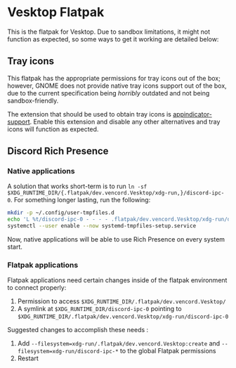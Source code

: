 # Vesktop Flatpak

<!-- This flatpak is based on xyz.armcord.ArmCord @ https://github.com/flathub/xyz.armcord.ArmCord -->

This is the flatpak for Vesktop. Due to sandbox limitations, it might not function as expected, so some ways to get it working are detailed below:

## Tray icons

This flatpak has the appropriate permissions for tray icons out of the box; however, GNOME does not provide native tray icons support out of the box, due to the current specification being _horribly_ outdated and not being sandbox-friendly.

The extension that should be used to obtain tray icons is [appindicator-support](https://extensions.gnome.org/extension/615/appindicator-support/). Enable this extension and disable any other alternatives and tray icons will function as expected.

## Discord Rich Presence

### Native applications

A solution that works short-term is to run `ln -sf $XDG_RUNTIME_DIR/{.flatpak/dev.vencord.Vesktop/xdg-run,}/discord-ipc-0`.
For something longer lasting, run the following:

```sh
mkdir -p ~/.config/user-tmpfiles.d
echo 'L %t/discord-ipc-0 - - - - .flatpak/dev.vencord.Vesktop/xdg-run/discord-ipc-0' > ~/.config/user-tmpfiles.d/discord-rpc.conf
systemctl --user enable --now systemd-tmpfiles-setup.service
```

Now, native applications will be able to use Rich Presence on every system start.

### Flatpak applications

<!-- TAKEN FROM https://github.com/flathub/com.discordapp.Discord/wiki/Rich-Precense-(discord-rpc) -->

Flatpak applications need certain changes inside of the flatpak environment to connect properly:

1. Permission to access `$XDG_RUNTIME_DIR/.flatpak/dev.vencord.Vesktop/`
2. A symlink at `$XDG_RUNTIME_DIR/discord-ipc-0` pointing to `$XDG_RUNTIME_DIR/.flatpak/dev.vencord.Vesktop/xdg-run/discord-ipc-0`

Suggested changes to accomplish these needs :

1. Add `--filesystem=xdg-run/.flatpak/dev.vencord.Vesktop:create` and `--filesystem=xdg-run/discord-ipc-*` to the global Flatpak permissions
2. Restart
